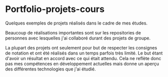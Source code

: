 # Portfolio-projets-cours
 
Quelques exemples de projets réalisés dans le cadre de mes études.

Beaucoup de réalisations importantes sont sur les repositories de personnes avec lesquelles j'ai collaboré durant des projets de groupe. 

La plupart des projets ont seulement pour but de respecter les consignes de notation et ont été réalisés dans un temps parfois très limité. Le but étant d'avoir un résultat en accord avec ce qui était attendu. Cela ne reflète donc pas mes compétences en développement actuelles mais donne un aperçu des différentes technologies que j'ai étudié. 
